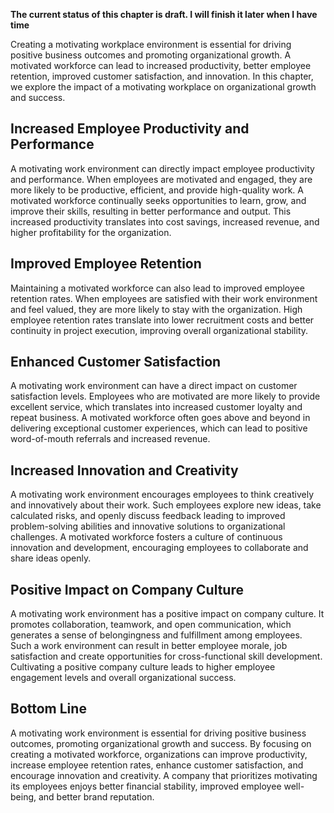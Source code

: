 **The current status of this chapter is draft. I will finish it later when I have time**

Creating a motivating workplace environment is essential for driving positive business outcomes and promoting organizational growth. A motivated workforce can lead to increased productivity, better employee retention, improved customer satisfaction, and innovation. In this chapter, we explore the impact of a motivating workplace on organizational growth and success.

Increased Employee Productivity and Performance
-----------------------------------------------

A motivating work environment can directly impact employee productivity and performance. When employees are motivated and engaged, they are more likely to be productive, efficient, and provide high-quality work. A motivated workforce continually seeks opportunities to learn, grow, and improve their skills, resulting in better performance and output. This increased productivity translates into cost savings, increased revenue, and higher profitability for the organization.

Improved Employee Retention
---------------------------

Maintaining a motivated workforce can also lead to improved employee retention rates. When employees are satisfied with their work environment and feel valued, they are more likely to stay with the organization. High employee retention rates translate into lower recruitment costs and better continuity in project execution, improving overall organizational stability.

Enhanced Customer Satisfaction
------------------------------

A motivating work environment can have a direct impact on customer satisfaction levels. Employees who are motivated are more likely to provide excellent service, which translates into increased customer loyalty and repeat business. A motivated workforce often goes above and beyond in delivering exceptional customer experiences, which can lead to positive word-of-mouth referrals and increased revenue.

Increased Innovation and Creativity
-----------------------------------

A motivating work environment encourages employees to think creatively and innovatively about their work. Such employees explore new ideas, take calculated risks, and openly discuss feedback leading to improved problem-solving abilities and innovative solutions to organizational challenges. A motivated workforce fosters a culture of continuous innovation and development, encouraging employees to collaborate and share ideas openly.

Positive Impact on Company Culture
----------------------------------

A motivating work environment has a positive impact on company culture. It promotes collaboration, teamwork, and open communication, which generates a sense of belongingness and fulfillment among employees. Such a work environment can result in better employee morale, job satisfaction and create opportunities for cross-functional skill development. Cultivating a positive company culture leads to higher employee engagement levels and overall organizational success.

Bottom Line
-----------

A motivating work environment is essential for driving positive business outcomes, promoting organizational growth and success. By focusing on creating a motivated workforce, organizations can improve productivity, increase employee retention rates, enhance customer satisfaction, and encourage innovation and creativity. A company that prioritizes motivating its employees enjoys better financial stability, improved employee well-being, and better brand reputation.
